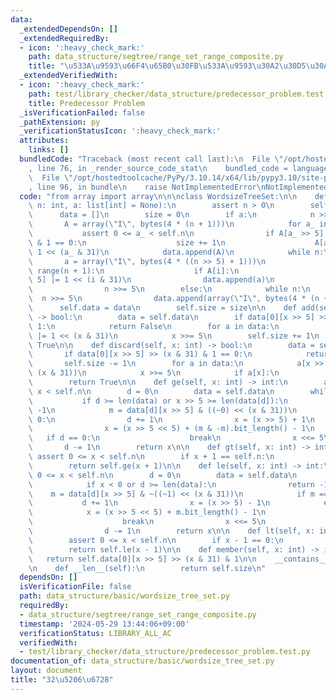 ```yaml
---
data:
  _extendedDependsOn: []
  _extendedRequiredBy:
  - icon: ':heavy_check_mark:'
    path: data_structure/segtree/range_set_range_composite.py
    title: "\u533A\u9593\u66F4\u65B0\u30FB\u533A\u9593\u30A2\u30D5\u30A3\u30F3"
  _extendedVerifiedWith:
  - icon: ':heavy_check_mark:'
    path: test/library_checker/data_structure/predecessor_problem.test.py
    title: Predecessor Problem
  _isVerificationFailed: false
  _pathExtension: py
  _verificationStatusIcon: ':heavy_check_mark:'
  attributes:
    links: []
  bundledCode: "Traceback (most recent call last):\n  File \"/opt/hostedtoolcache/PyPy/3.10.14/x64/lib/pypy3.10/site-packages/onlinejudge_verify/documentation/build.py\"\
    , line 76, in _render_source_code_stat\n    bundled_code = language.bundle(\n\
    \  File \"/opt/hostedtoolcache/PyPy/3.10.14/x64/lib/pypy3.10/site-packages/onlinejudge_verify/languages/python.py\"\
    , line 96, in bundle\n    raise NotImplementedError\nNotImplementedError\n"
  code: "from array import array\n\n\nclass WordsizeTreeSet:\n\n    def __init__(self,\
    \ n: int, a: list[int] = None):\n        assert n > 0\n        self.n = n\n  \
    \      data = []\n        size = 0\n        if a:\n            n >>= 5\n     \
    \       A = array(\"I\", bytes(4 * (n + 1)))\n            for a_ in a:\n     \
    \           assert 0 <= a_ < self.n\n                if A[a_ >> 5] >> (a_ & 31)\
    \ & 1 == 0:\n                    size += 1\n                    A[a_ >> 5] |=\
    \ 1 << (a_ & 31)\n            data.append(A)\n            while n:\n         \
    \       a = array(\"I\", bytes(4 * ((n >> 5) + 1)))\n                for i in\
    \ range(n + 1):\n                    if A[i]:\n                        a[i >>\
    \ 5] |= 1 << (i & 31)\n                data.append(a)\n                A = a\n\
    \                n >>= 5\n        else:\n            while n:\n              \
    \  n >>= 5\n                data.append(array(\"I\", bytes(4 * (n + 1))))\n  \
    \      self.data = data\n        self.size = size\n\n    def add(self, x: int)\
    \ -> bool:\n        data = self.data\n        if data[0][x >> 5] >> (x & 31) &\
    \ 1:\n            return False\n        for a in data:\n            a[x >> 5]\
    \ |= 1 << (x & 31)\n            x >>= 5\n        self.size += 1\n        return\
    \ True\n\n    def discard(self, x: int) -> bool:\n        data = self.data\n \
    \       if data[0][x >> 5] >> (x & 31) & 1 == 0:\n            return False\n \
    \       self.size -= 1\n        for a in data:\n            a[x >> 5] &= ~(1 <<\
    \ (x & 31))\n            x >>= 5\n            if a[x]:\n                break\n\
    \        return True\n\n    def ge(self, x: int) -> int:\n        assert 0 <=\
    \ x < self.n\n        d = 0\n        data = self.data\n        while True:\n \
    \           if d >= len(data) or x >> 5 >= len(data[d]):\n                return\
    \ -1\n            m = data[d][x >> 5] & ((~0) << (x & 31))\n            if m ==\
    \ 0:\n                d += 1\n                x = (x >> 5) + 1\n            else:\n\
    \                x = (x >> 5 << 5) + (m & -m).bit_length() - 1\n             \
    \   if d == 0:\n                    break\n                x <<= 5\n         \
    \       d -= 1\n        return x\n\n    def gt(self, x: int) -> int:\n       \
    \ assert 0 <= x < self.n\n        if x + 1 == self.n:\n            return -1\n\
    \        return self.ge(x + 1)\n\n    def le(self, x: int) -> int:\n        assert\
    \ 0 <= x < self.n\n        d = 0\n        data = self.data\n        while True:\n\
    \            if x < 0 or d >= len(data):\n                return -1\n        \
    \    m = data[d][x >> 5] & ~((~1) << (x & 31))\n            if m == 0:\n     \
    \           d += 1\n                x = (x >> 5) - 1\n            else:\n    \
    \            x = (x >> 5 << 5) + m.bit_length() - 1\n                if d == 0:\n\
    \                    break\n                x <<= 5\n                x += 31\n\
    \                d -= 1\n        return x\n\n    def lt(self, x: int) -> int:\n\
    \        assert 0 <= x < self.n\n        if x - 1 == 0:\n            return -1\n\
    \        return self.le(x - 1)\n\n    def member(self, x: int) -> int:\n     \
    \   return self.data[0][x >> 5] >> (x & 31) & 1\n\n    __contains__ = member\n\
    \n    def __len__(self):\n        return self.size\n"
  dependsOn: []
  isVerificationFile: false
  path: data_structure/basic/wordsize_tree_set.py
  requiredBy:
  - data_structure/segtree/range_set_range_composite.py
  timestamp: '2024-05-29 13:44:06+09:00'
  verificationStatus: LIBRARY_ALL_AC
  verifiedWith:
  - test/library_checker/data_structure/predecessor_problem.test.py
documentation_of: data_structure/basic/wordsize_tree_set.py
layout: document
title: "32\u5206\u6728"
---
```

